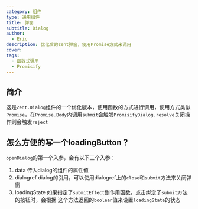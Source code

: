 ```yaml
---
category: 组件
type: 通用组件
title: 弹窗
subtitle: Dialog
author:
  - Eric
description: 优化后的zent弹窗，使用Promise方式来调用
cover:
tags:
  - 函数式调用
  - Promisify
---
```


## 简介

这是`Zent.Dialog`组件的一个优化版本，使用函数的方式进行调用，使用方式类似`Promise`，在`Promise.Body`内调用`submit`会触发`PromisifyDialog.resolve`关闭操作则会触发`reject`

## 怎么方便的写一个loadingButton？

`openDialog`的第一个入参，会有以下三个入参：

1. data 传入dialog的组件的属性值
2. dialogref dialog的引用，可以使用dialogref上的`close`和`submit`方法来关闭弹窗
3. loadingState 如果指定了`submitEffect`副作用函数，点击绑定了`submit`方法的按钮时，会根据
   这个方法返回的`boolean`值来设置`loadingState`的状态